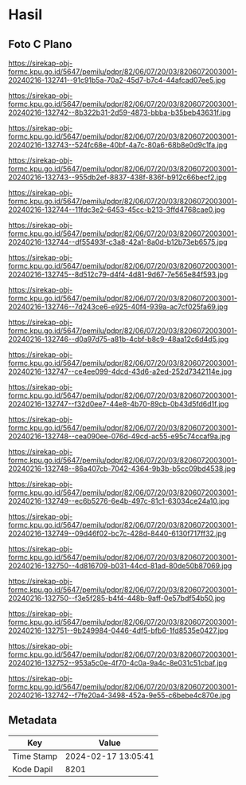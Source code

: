# Hasil

## Foto C Plano

https://sirekap-obj-formc.kpu.go.id/5647/pemilu/pdpr/82/06/07/20/03/8206072003001-20240216-132741--91c91b5a-70a2-45d7-b7c4-44afcad07ee5.jpg

https://sirekap-obj-formc.kpu.go.id/5647/pemilu/pdpr/82/06/07/20/03/8206072003001-20240216-132742--8b322b31-2d59-4873-bbba-b35beb43631f.jpg

https://sirekap-obj-formc.kpu.go.id/5647/pemilu/pdpr/82/06/07/20/03/8206072003001-20240216-132743--524fc68e-40bf-4a7c-80a6-68b8e0d9c1fa.jpg

https://sirekap-obj-formc.kpu.go.id/5647/pemilu/pdpr/82/06/07/20/03/8206072003001-20240216-132743--955db2ef-8837-438f-836f-b912c66becf2.jpg

https://sirekap-obj-formc.kpu.go.id/5647/pemilu/pdpr/82/06/07/20/03/8206072003001-20240216-132744--11fdc3e2-6453-45cc-b213-3ffd4768cae0.jpg

https://sirekap-obj-formc.kpu.go.id/5647/pemilu/pdpr/82/06/07/20/03/8206072003001-20240216-132744--df55493f-c3a8-42a1-8a0d-b12b73eb6575.jpg

https://sirekap-obj-formc.kpu.go.id/5647/pemilu/pdpr/82/06/07/20/03/8206072003001-20240216-132745--8d512c79-d4f4-4d81-9d67-7e565e84f593.jpg

https://sirekap-obj-formc.kpu.go.id/5647/pemilu/pdpr/82/06/07/20/03/8206072003001-20240216-132746--7d243ce6-e925-40f4-939a-ac7cf025fa69.jpg

https://sirekap-obj-formc.kpu.go.id/5647/pemilu/pdpr/82/06/07/20/03/8206072003001-20240216-132746--d0a97d75-a81b-4cbf-b8c9-48aa12c6d4d5.jpg

https://sirekap-obj-formc.kpu.go.id/5647/pemilu/pdpr/82/06/07/20/03/8206072003001-20240216-132747--ce4ee099-4dcd-43d6-a2ed-252d7342114e.jpg

https://sirekap-obj-formc.kpu.go.id/5647/pemilu/pdpr/82/06/07/20/03/8206072003001-20240216-132747--f32d0ee7-44e8-4b70-89cb-0b43d5fd6d1f.jpg

https://sirekap-obj-formc.kpu.go.id/5647/pemilu/pdpr/82/06/07/20/03/8206072003001-20240216-132748--cea090ee-076d-49cd-ac55-e95c74ccaf9a.jpg

https://sirekap-obj-formc.kpu.go.id/5647/pemilu/pdpr/82/06/07/20/03/8206072003001-20240216-132748--86a407cb-7042-4364-9b3b-b5cc09bd4538.jpg

https://sirekap-obj-formc.kpu.go.id/5647/pemilu/pdpr/82/06/07/20/03/8206072003001-20240216-132749--ec6b5276-6e4b-497c-81c1-63034ce24a10.jpg

https://sirekap-obj-formc.kpu.go.id/5647/pemilu/pdpr/82/06/07/20/03/8206072003001-20240216-132749--09d46f02-bc7c-428d-8440-6130f717ff32.jpg

https://sirekap-obj-formc.kpu.go.id/5647/pemilu/pdpr/82/06/07/20/03/8206072003001-20240216-132750--4d816709-b031-44cd-81ad-80de50b87069.jpg

https://sirekap-obj-formc.kpu.go.id/5647/pemilu/pdpr/82/06/07/20/03/8206072003001-20240216-132750--f3e5f285-b4f4-448b-9aff-0e57bdf54b50.jpg

https://sirekap-obj-formc.kpu.go.id/5647/pemilu/pdpr/82/06/07/20/03/8206072003001-20240216-132751--9b249984-0446-4df5-bfb6-1fd8535e0427.jpg

https://sirekap-obj-formc.kpu.go.id/5647/pemilu/pdpr/82/06/07/20/03/8206072003001-20240216-132752--953a5c0e-4f70-4c0a-9a4c-8e031c51cbaf.jpg

https://sirekap-obj-formc.kpu.go.id/5647/pemilu/pdpr/82/06/07/20/03/8206072003001-20240216-132742--f7fe20a4-3498-452a-9e55-c6bebe4c870e.jpg


## Metadata

| Key        | Value               |
| ---------- | ------------------- |
| Time Stamp | 2024-02-17 13:05:41 |
| Kode Dapil | 8201                |




